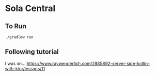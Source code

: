 # Sola Central

## To Run
`./gradlew run`

## Following tutorial
I was on... https://www.raywenderlich.com/2885892-server-side-kotlin-with-ktor/lessons/11